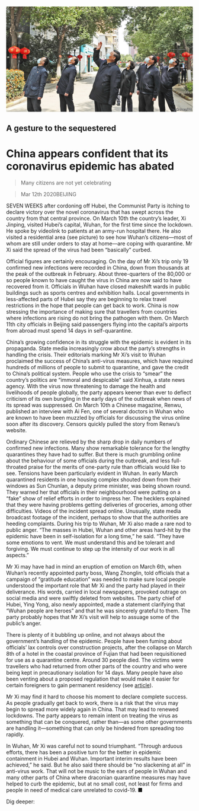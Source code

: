 ![](./images/20200314_CNP001_0.jpg)

## A gesture to the sequestered

# China appears confident that its coronavirus epidemic has abated

> Many citizens are not yet celebrating

> Mar 12th 2020BEIJING

SEVEN WEEKS after cordoning off Hubei, the Communist Party is itching to declare victory over the novel coronavirus that has swept across the country from that central province. On March 10th the country’s leader, Xi Jinping, visited Hubei’s capital, Wuhan, for the first time since the lockdown. He spoke by videolink to patients at an army-run hospital there. He also visited a residential area (see picture) to see how Wuhan’s citizens—most of whom are still under orders to stay at home—are coping with quarantine. Mr Xi said the spread of the virus had been “basically” curbed.

Official figures are certainly encouraging. On the day of Mr Xi’s trip only 19 confirmed new infections were recorded in China, down from thousands at the peak of the outbreak in February. About three-quarters of the 80,000 or so people known to have caught the virus in China are now said to have recovered from it. Officials in Wuhan have closed makeshift wards in public buildings such as sports centres and exhibition halls. Local governments in less-affected parts of Hubei say they are beginning to relax travel restrictions in the hope that people can get back to work. China is now stressing the importance of making sure that travellers from countries where infections are rising do not bring the pathogen with them. On March 11th city officials in Beijing said passengers flying into the capital’s airports from abroad must spend 14 days in self-quarantine.

China’s growing confidence in its struggle with the epidemic is evident in its propaganda. State media increasingly crow about the party’s strengths in handling the crisis. Their editorials marking Mr Xi’s visit to Wuhan proclaimed the success of China’s anti-virus measures, which have required hundreds of millions of people to submit to quarantine, and gave the credit to China’s political system. People who use the crisis to “smear” the country’s politics are “immoral and despicable” said Xinhua, a state news agency. With the virus now threatening to damage the health and livelihoods of people globally, the party appears keener than ever to deflect criticism of its own bungling in the early days of the outbreak when news of its spread was suppressed. On March 10th a Chinese magazine, Renwu, published an interview with Ai Fen, one of several doctors in Wuhan who are known to have been muzzled by officials for discussing the virus online soon after its discovery. Censors quickly pulled the story from Renwu’s website.

Ordinary Chinese are relieved by the sharp drop in daily numbers of confirmed new infections. Many show remarkable tolerance for the lengthy quarantines they have had to suffer. But there is much grumbling online about the behaviour of some officials during the outbreak, and less full-throated praise for the merits of one-party rule than officials would like to see. Tensions have been particularly evident in Wuhan. In early March quarantined residents in one housing complex shouted down from their windows as Sun Chunlan, a deputy prime minister, was being shown round. They warned her that officials in their neighbourhood were putting on a “fake” show of relief efforts in order to impress her. The hecklers explained that they were having problems getting deliveries of groceries, among other difficulties. Videos of the incident spread online. Unusually, state media broadcast footage of the incident, perhaps to show that the authorities are heeding complaints. During his trip to Wuhan, Mr Xi also made a rare nod to public anger. “The masses in Hubei, Wuhan and other areas hard-hit by the epidemic have been in self-isolation for a long time,” he said. “They have some emotions to vent. We must understand this and be tolerant and forgiving. We must continue to step up the intensity of our work in all aspects.”

Mr Xi may have had in mind an eruption of emotion on March 6th, when Wuhan’s recently appointed party boss, Wang Zhonglin, told officials that a campaign of “gratitude education” was needed to make sure local people understood the important role that Mr Xi and the party had played in their deliverance. His words, carried in local newspapers, provoked outrage on social media and were swiftly deleted from websites. The party chief of Hubei, Ying Yong, also newly appointed, made a statement clarifying that “Wuhan people are heroes” and that he was sincerely grateful to them. The party probably hopes that Mr Xi’s visit will help to assuage some of the public’s anger.

There is plenty of it bubbling up online, and not always about the government’s handling of the epidemic. People have been fuming about officials’ lax controls over construction projects, after the collapse on March 8th of a hotel in the coastal province of Fujian that had been requisitioned for use as a quarantine centre. Around 30 people died. The victims were travellers who had returned from other parts of the country and who were being kept in precautionary isolation for 14 days. Many people have also been venting about a proposed regulation that would make it easier for certain foreigners to gain permanent residency (see [article](https://www.economist.com//china/2020/03/12/a-proposal-to-help-a-few-foreigners-settle-in-china-triggers-a-furore)).

Mr Xi may find it hard to choose his moment to declare complete success. As people gradually get back to work, there is a risk that the virus may begin to spread more widely again in China. That may lead to renewed lockdowns. The party appears to remain intent on treating the virus as something that can be conquered, rather than—as some other governments are handling it—something that can only be hindered from spreading too rapidly.

In Wuhan, Mr Xi was careful not to sound triumphant. “Through arduous efforts, there has been a positive turn for the better in epidemic containment in Hubei and Wuhan. Important interim results have been achieved,” he said. But he also said there should be “no slackening at all” in anti-virus work. That will not be music to the ears of people in Wuhan and many other parts of China where draconian quarantine measures may have helped to curb the epidemic, but at no small cost, not least for firms and people in need of medical care unrelated to covid-19. ■

Dig deeper: